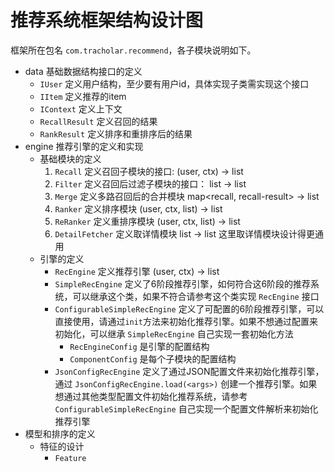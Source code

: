 # 推荐系统框架结构设计图

框架所在包名 `com.tracholar.recommend`，各子模块说明如下。

- data 基础数据结构接口的定义
    - `IUser` 定义用户结构，至少要有用户id，具体实现子类需实现这个接口
    - `IItem` 定义推荐的item
    - `IContext` 定义上下文
    - `RecallResult` 定义召回的结果
    - `RankResult` 定义排序和重排序后的结果
- engine 推荐引擎的定义和实现
    - 基础模块的定义
        1. `Recall` 定义召回子模块的接口: (user, ctx) -> list<recall-result>
        2. `Filter` 定义召回后过滤子模块的接口： list<recall-result> -> list<recall-result>
        3. `Merge` 定义多路召回后的合并模块 map<recall, recall-result> -> list<recall-result>
        4. `Ranker` 定义排序模块 (user, ctx, list<recall-result>) -> list<rank-result>
        5. `ReRanker` 定义重排序模块  (user, ctx, list<rank-result>) -> list<rank-result>
        6. `DetailFetcher` 定义取详情模块 list<rank-result> -> list<item> 这里取详情模块设计得更通用
    - 引擎的定义
        - `RecEngine` 定义推荐引擎 (user, ctx) -> list<item>
        - `SimpleRecEngine` 定义了6阶段推荐引擎，如何符合这6阶段的推荐系统，可以继承这个类，如果不符合请参考这个类实现 `RecEngine` 接口
        - `ConfigurableSimpleRecEngine` 定义了可配置的6阶段推荐引擎，可以直接使用，请通过`init`方法来初始化推荐引擎。如果不想通过配置来初始化，可以继承  `SimpleRecEngine` 自己实现一套初始化方法
            - `RecEngineConfig` 是引擎的配置结构
            - `ComponentConfig` 是每个子模块的配置结构
        - `JsonConfigRecEngine` 定义了通过JSON配置文件来初始化推荐引擎，通过 `JsonConfigRecEngine.load(<args>)` 创建一个推荐引擎。如果想通过其他类型配置文件初始化推荐系统，请参考 `ConfigurableSimpleRecEngine` 自己实现一个配置文件解析来初始化推荐引擎
- 模型和排序的定义
    - 特征的设计
        - `Feature`
        